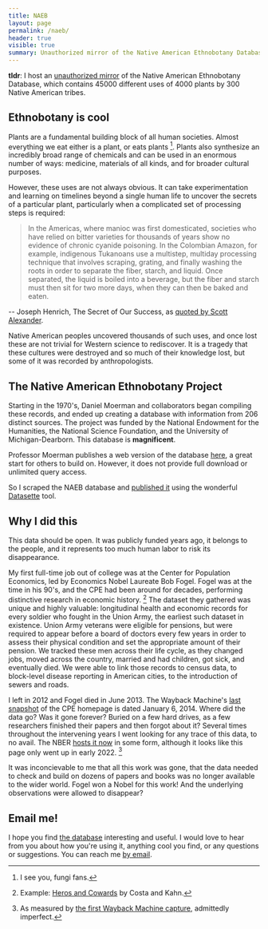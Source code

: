 ```yaml
---
title: NAEB
layout: page
permalink: /naeb/
header: true
visible: true
summary: Unauthorized mirror of the Native American Ethnobotany Database.
---
```


**tldr**: I host an [unauthorized mirror](https://naeb.louispotok.com) of the Native American Ethnobotany Database, which contains 45000 different uses of 4000 plants by 300 Native American tribes.

## Ethnobotany is cool

Plants are a fundamental building block of all human societies. Almost everything we eat either is a plant, or eats plants [^fungi]. Plants also synthesize an incredibly broad range of chemicals and can be used in an enormous number of ways: medicine, materials of all kinds, and for broader cultural purposes.

[^fungi]: I see you, fungi fans.

However, these uses are not always obvious. It can take experimentation and learning on timelines beyond a single human life to uncover the secrets of a particular plant, particularly when a complicated set of processing steps is required:

> In the Americas, where manioc was first domesticated, societies who have relied on bitter varieties for thousands of years show no evidence of chronic cyanide poisoning. In the Colombian Amazon, for example, indigenous Tukanoans use a multistep, multiday processing technique that involves scraping, grating, and finally washing the roots in order to separate the fiber, starch, and liquid. Once separated, the liquid is boiled into a beverage, but the fiber and starch must then sit for two more days, when they can then be baked and eaten.

-- Joseph Henrich, The Secret of Our Success, as [quoted by Scott Alexander](https://slatestarcodex.com/2019/06/04/book-review-the-secret-of-our-success/).

Native American peoples uncovered thousands of such uses, and once lost these are not trivial for Western science to rediscover. It is a tragedy that these cultures were destroyed and so much of their knowledge lost, but some of it was recorded by anthropologists. 

## The Native American Ethnobotany Project

Starting in the 1970's, Daniel Moerman and collaborators began compiling these records, and ended up creating a database with information from 206 distinct sources. The project was funded by the National Endowment for the Humanities, the National Science Foundation, and the University of Michigan-Dearborn. This database is **magnificent**.

Professor Moerman publishes a web version of the database [here](http://naeb.brit.org/), a great start for others to build on. However, it does not provide full download or unlimited query access.

So I scraped the NAEB database and [published it](https://naeb.louispotok.com/) using the wonderful [Datasette](https://datasette.io/) tool.

## Why I did this

This data should be open. It was publicly funded years ago, it belongs to the people, and it represents too much human labor to risk its disappearance.

My first full-time job out of college was at the Center for Population Economics, led by Economics Nobel Laureate Bob Fogel. Fogel was at the time in his 90's, and the CPE had been around for decades, performing distinctive research in economic history. [^heros] The dataset they gathered was unique and highly valuable: longitudinal health and economic records for every soldier who fought in the Union Army, the earliest such dataset in existence. Union Army veterans were eligible for pensions, but were required to appear before a board of doctors every few years in order to assess their physical condition and set the appropriate amount of their pension. We tracked these men across their life cycle, as they changed jobs, moved across the country, married and had children, got sick, and eventually died. We were able to link those records to census data, to block-level disease reporting in American cities, to the introduction of sewers and roads. 

[^heros]: Example: [Heros and Cowards](https://www.nber.org/books-and-chapters/heroes-and-cowards-social-face-war) by Costa and Kahn.

I left in 2012 and Fogel died in June 2013. The Wayback Machine's [last snapshot](https://web.archive.org/web/20140116023258/http://www.cpe.uchicago.edu/) of the CPE homepage is dated January 6, 2014. Where did the data go? Was it gone forever? Buried on a few hard drives, as a few researchers finished their papers and then forgot about it? Several times throughout the intervening years I went looking for any trace of this data, to no avail. The NBER [hosts it now](https://www.nber.org/programs-projects/projects-and-centers/Early%20Indicators%20of%20Later%20Work%20Levels,%20Disease%20and%20Death) in some form, although it looks like this page only went up in early 2022. [^caveat]

[^caveat]: As measured by [the first Wayback Machine capture](https://web.archive.org/web/20220000000000*/https://www.nber.org/programs-projects/projects-and-centers/Early%20Indicators%20of%20Later%20Work%20Levels%2C%20Disease%20and%20Death), admittedly imperfect.

It was inconcievable to me that all this work was gone, that the data needed to check and build on dozens of papers and books was no longer available to the wider world. Fogel won a Nobel for this work! And the underlying observations were allowed to disappear?

## Email me!

I hope you find [the database](https://naeb.louispotok.com) interesting and useful. I would love to hear from you about how you're using it, anything cool you find, or any questions or suggestions. You can reach me [by email](mailto:{{site.email}}).
